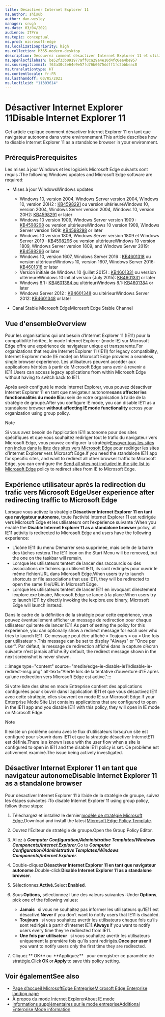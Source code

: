 ```yaml
---
title: Désactiver Internet Explorer 11
ms.author: shisub
author: dan-wesley
manager: srugh
ms.date: 03/04/2021
audience: ITPro
ms.topic: conceptual
ms.prod: microsoft-edge
ms.localizationpriority: high
ms.collection: M365-modern-desktop
description: Découvrez comment désactiver Internet Explorer 11 et utiliser le mode Internet Explorer dans Microsoft Edge.
ms.openlocfilehash: be52f33b091977aff0ca29a4e10d4fc6ea4be957
ms.sourcegitcommit: f63a30c3e64e9e57fd76b6675ddff1fc2bbbeac8
ms.translationtype: HT
ms.contentlocale: fr-FR
ms.lasthandoff: 03/05/2021
ms.locfileid: "11393614"
---
```

# <a name="disable-internet-explorer-11"></a><span data-ttu-id="8522b-103">Désactiver Internet Explorer 11</span><span class="sxs-lookup"><span data-stu-id="8522b-103">Disable Internet Explorer 11</span></span>

<span data-ttu-id="8522b-104">Cet article explique comment désactiver Internet Explorer 11 en tant que navigateur autonome dans votre environnement.</span><span class="sxs-lookup"><span data-stu-id="8522b-104">This article describes how to disable Internet Explorer 11 as a standalone browser in your environment.</span></span>

## <a name="prerequisites"></a><span data-ttu-id="8522b-105">Prérequis</span><span class="sxs-lookup"><span data-stu-id="8522b-105">Prerequisites</span></span>

<span data-ttu-id="8522b-106">Les mises à jour Windows et les logiciels Microsoft Edge suivants sont requis :</span><span class="sxs-lookup"><span data-stu-id="8522b-106">The following Windows updates and Microsoft Edge software are required:</span></span>

- <span data-ttu-id="8522b-107">Mises à jour Windows</span><span class="sxs-lookup"><span data-stu-id="8522b-107">Windows updates</span></span>

  - <span data-ttu-id="8522b-108">Windows 10, version 2004, Windows Server version 2004, Windows 10, version 20H2 : [KB4598291](https://support.microsoft.com/topic/february-2-2021-kb4598291-os-builds-19041-789-and-19042-789-preview-6a766199-a4f1-616e-1f5c-58bdc3ca5e3b) ou version ultérieure</span><span class="sxs-lookup"><span data-stu-id="8522b-108">Windows 10, version 2004, Windows Server version 2004, Windows 10, version 20H2: [KB4598291](https://support.microsoft.com/topic/february-2-2021-kb4598291-os-builds-19041-789-and-19042-789-preview-6a766199-a4f1-616e-1f5c-58bdc3ca5e3b) or later</span></span>
  - <span data-ttu-id="8522b-109">Windows 10 version 1909, Windows Server version 1909 : [KB4598298](https://support.microsoft.com/topic/january-21-2021-kb4598298-os-build-18363-1350-preview-02dfd9ba-91a2-1b82-dede-42f288c02511) ou version ultérieure</span><span class="sxs-lookup"><span data-stu-id="8522b-109">Windows 10 version 1909, Windows Server version 1909: [KB4598298](https://support.microsoft.com/topic/january-21-2021-kb4598298-os-build-18363-1350-preview-02dfd9ba-91a2-1b82-dede-42f288c02511) or later</span></span>
  - <span data-ttu-id="8522b-110">Windows 10 version 1809, Windows Server version 1809 et Windows Server 2019 : [KB4598296](https://support.microsoft.com/topic/january-21-2021-kb4598296-os-build-17763-1728-preview-4c0931ff-45b7-ff59-5e00-c03b5afb363d) ou version ultérieure</span><span class="sxs-lookup"><span data-stu-id="8522b-110">Windows 10 version 1809, Windows Server version 1809, and Windows Server 2019: [KB4598296](https://support.microsoft.com/topic/january-21-2021-kb4598296-os-build-17763-1728-preview-4c0931ff-45b7-ff59-5e00-c03b5afb363d) or later</span></span>
  - <span data-ttu-id="8522b-111">Windows 10, version 1607, Windows Server 2016 : [KB4601318](https://support.microsoft.com/topic/february-9-2021-kb4601318-os-build-14393-4225-c5e3de6c-e3e6-ffb5-6197-48b9ce16446e) ou version ultérieure</span><span class="sxs-lookup"><span data-stu-id="8522b-111">Windows 10, version 1607, Windows Server 2016: [KB4601318](https://support.microsoft.com/topic/february-9-2021-kb4601318-os-build-14393-4225-c5e3de6c-e3e6-ffb5-6197-48b9ce16446e) or later</span></span>
   - <span data-ttu-id="8522b-112">Version initiale de Windows 10 (juillet 2015) : [KB4601331](https://support.microsoft.com/office/february-9-2021%e2%80%94kb4601331-os-build-10240-18842-6227d078-fef3-8d67-27e0-1882e6cb79ff?ui=en-US&rs=en-US&ad=US) ou version ultérieure</span><span class="sxs-lookup"><span data-stu-id="8522b-112">Windows 10 initial version (July 2015): [KB4601331](https://support.microsoft.com/office/february-9-2021%e2%80%94kb4601331-os-build-10240-18842-6227d078-fef3-8d67-27e0-1882e6cb79ff?ui=en-US&rs=en-US&ad=US) or later</span></span>
  - <span data-ttu-id="8522b-113">Windows 8.1 : [KB4601384 ou](https://support.microsoft.com/topic/february-9-2021-kb4601384-monthly-rollup-16bdbb75-dd4b-2910-abc5-7891c9756b96) ultérieur</span><span class="sxs-lookup"><span data-stu-id="8522b-113">Windows 8.1: [KB4601384](https://support.microsoft.com/topic/february-9-2021-kb4601384-monthly-rollup-16bdbb75-dd4b-2910-abc5-7891c9756b96) or later</span></span>
  - <span data-ttu-id="8522b-114">Windows Server 2012 : [KB4601348](https://support.microsoft.com/topic/february-9-2021-kb4601348-monthly-rollup-2c338c0c-73d6-fb80-cc91-f1a86e80db0c) ou ultérieur</span><span class="sxs-lookup"><span data-stu-id="8522b-114">Windows Server 2012: [KB4601348](https://support.microsoft.com/topic/february-9-2021-kb4601348-monthly-rollup-2c338c0c-73d6-fb80-cc91-f1a86e80db0c) or later</span></span>
  
- <span data-ttu-id="8522b-115">Canal Stable Microsoft Edge</span><span class="sxs-lookup"><span data-stu-id="8522b-115">Microsoft Edge Stable Channel</span></span>


## <a name="overview"></a><span data-ttu-id="8522b-116">Vue d'ensemble</span><span class="sxs-lookup"><span data-stu-id="8522b-116">Overview</span></span>

<span data-ttu-id="8522b-117">Pour les organisations qui ont besoin d’Internet Explorer 11 (IE11) pour la compatibilité héritée, le mode Internet Explorer (mode IE) sur Microsoft Edge offre une expérience de navigateur unique et transparente.</span><span class="sxs-lookup"><span data-stu-id="8522b-117">For organizations that require Internet Explorer 11 (IE11) for legacy compatibility, Internet Explorer mode (IE mode) on Microsoft Edge provides a seamless, single browser experience.</span></span> <span data-ttu-id="8522b-118">Les utilisateurs peuvent accéder aux applications héritées à partir de Microsoft Edge sans avoir à revenir à IE11.</span><span class="sxs-lookup"><span data-stu-id="8522b-118">Users can access legacy applications from within Microsoft Edge without having to switch back to IE11.</span></span>

<span data-ttu-id="8522b-119">Après avoir configuré le mode Internet Explorer, vous pouvez désactiver Internet Explorer 11 en tant que navigateur autonome**sans affecter les fonctionnalités du mode IE**au sein de votre organisation à l’aide de la stratégie de groupe.</span><span class="sxs-lookup"><span data-stu-id="8522b-119">After you configure IE mode, you can disable IE11 as a standalone browser **without affecting IE mode functionality** across your organization using group policy.</span></span>

> [!NOTE]
> <span data-ttu-id="8522b-120">Si vous avez besoin de l’application IE11 autonome pour des sites spécifiques et que vous souhaitez rediriger tout le trafic du navigateur vers Microsoft Edge, vous pouvez configurer la stratégie[Envoyer tous les sites non inclus dans la liste des sites vers Microsoft Edge](https://docs.microsoft.com/deployedge/edge-ie-mode-policies#redirect-sites-from-ie-to-microsoft-edge) pour rediriger les sites d’Internet Explorer vers Microsoft Edge.</span><span class="sxs-lookup"><span data-stu-id="8522b-120">If you need the standalone IE11 app for specific sites, and want to redirect all other browser traffic to Microsoft Edge, you can configure the [Send all sites not included in the site list to Microsoft Edge](https://docs.microsoft.com/deployedge/edge-ie-mode-policies#redirect-sites-from-ie-to-microsoft-edge) policy to redirect sites from IE to Microsoft Edge.</span></span>

## <a name="user-experience-after-redirecting-traffic-to-microsoft-edge"></a><span data-ttu-id="8522b-121">Expérience utilisateur après la redirection du trafic vers Microsoft Edge</span><span class="sxs-lookup"><span data-stu-id="8522b-121">User experience after redirecting traffic to Microsoft Edge</span></span>

<span data-ttu-id="8522b-122">Lorsque vous activez la stratégie **Désactiver Internet Explorer 11 en tant que navigateur autonome**, toute l’activité Internet Explorer 11 est redirigée vers Microsoft Edge et les utilisateurs ont l’expérience suivante :</span><span class="sxs-lookup"><span data-stu-id="8522b-122">When you enable the **Disable Internet Explorer 11 as a standalone browser** policy, all IE11 activity is redirected to Microsoft Edge and users have the following experience:</span></span>

- <span data-ttu-id="8522b-123">L’icône IE11 du menu Démarrer sera supprimée, mais celle de la barre des tâches restera.</span><span class="sxs-lookup"><span data-stu-id="8522b-123">The IE11 icon on the Start Menu will be removed, but the one on the taskbar will remain.</span></span>
- <span data-ttu-id="8522b-124">Lorsque les utilisateurs tentent de lancer des raccourcis ou des associations de fichiers qui utilisent IE11, ils sont redirigés pour ouvrir le même fichier/URL dans Microsoft Edge.</span><span class="sxs-lookup"><span data-stu-id="8522b-124">When users try to launch shortcuts or file associations that use IE11, they will be redirected to open the same file/URL in Microsoft Edge.</span></span>
- <span data-ttu-id="8522b-125">Lorsque les utilisateurs tentent de lancer IE11 en invoquant directement iexplore.exe binaire, Microsoft Edge se lance à la place.</span><span class="sxs-lookup"><span data-stu-id="8522b-125">When users try to launch IE11 by directly invoking the iexplore.exe binary, Microsoft Edge will launch instead.</span></span>

<span data-ttu-id="8522b-126">Dans le cadre de la définition de la stratégie pour cette expérience, vous pouvez éventuellement afficher un message de redirection pour chaque utilisateur qui tente de lancer IE11.</span><span class="sxs-lookup"><span data-stu-id="8522b-126">As part of setting the policy for this experience, you can optionally show a redirect message for each user who tries to launch IE11.</span></span> <span data-ttu-id="8522b-127">Ce message peut être affiché « Toujours » ou « Une fois par utilisateur ».</span><span class="sxs-lookup"><span data-stu-id="8522b-127">This message can be set to display "Always" or "Once per user".</span></span> <span data-ttu-id="8522b-128">Par défaut, le message de redirection affiché dans la capture d’écran suivante n’est jamais affiché.</span><span class="sxs-lookup"><span data-stu-id="8522b-128">By default, the redirect message shown in the next screenshot is never shown.</span></span>

:::image type="content" source="media/edge-ie-disable-ie11/disable-ie-redirect-msg.png" alt-text="Alerte lors de la tentative d’ouverture d’IE après qu’une redirection vers Microsoft Edge est active.":::

<span data-ttu-id="8522b-130">Si votre liste des sites en mode Entreprise contient des applications configurées pour s’ouvrir dans l’application IE11 et que vous désactivez IE11 avec cette stratégie, elles s’ouvrent en mode IE sur Microsoft Edge.</span><span class="sxs-lookup"><span data-stu-id="8522b-130">If your Enterprise Mode Site List contains applications that are configured to open in the IE11 app and you disable IE11 with this policy, they will open in IE mode on Microsoft Edge.</span></span>
> [!NOTE]
> <span data-ttu-id="8522b-131">Il existe un problème connu avec le flux d’utilisateurs lorsqu’un site est configuré pour s’ouvrir dans IE11 et que la stratégie désactiver InternetE11 est définie.</span><span class="sxs-lookup"><span data-stu-id="8522b-131">There is a known issue with the user flow when a site is configured to open in IE11 and the disable IE11 policy is set.</span></span> <span data-ttu-id="8522b-132">Ce problème est activement examiné.</span><span class="sxs-lookup"><span data-stu-id="8522b-132">The issue being actively investigated.</span></span>

## <a name="disable-internet-explorer-11-as-a-standalone-browser"></a><span data-ttu-id="8522b-133">Désactiver Internet Explorer 11 en tant que navigateur autonome</span><span class="sxs-lookup"><span data-stu-id="8522b-133">Disable Internet Explorer 11 as a standalone browser</span></span>

<span data-ttu-id="8522b-134">Pour désactiver Internet Explorer 11 à l’aide de la stratégie de groupe, suivez les étapes suivantes :</span><span class="sxs-lookup"><span data-stu-id="8522b-134">To disable Internet Explorer 11 using group policy, follow these steps:</span></span>

1. <span data-ttu-id="8522b-135">Téléchargez et installez le dernier [modèle de stratégie Microsoft Edge.](https://www.microsoft.com/edge/business/download)</span><span class="sxs-lookup"><span data-stu-id="8522b-135">Download and install the latest [Microsoft Edge Policy Template](https://www.microsoft.com/edge/business/download).</span></span>
2. <span data-ttu-id="8522b-136">Ouvrez l’Éditeur de stratégie de groupe.</span><span class="sxs-lookup"><span data-stu-id="8522b-136">Open the Group Policy Editor.</span></span>
3. <span data-ttu-id="8522b-137">Allez à ***Computer Configuration/Administrative Templates/Windows Components/Internet Explorer***.</span><span class="sxs-lookup"><span data-stu-id="8522b-137">Go to ***Computer Configuration/Administrative Templates/Windows Components/Internet Explorer***.</span></span> 
4. <span data-ttu-id="8522b-138">Double-cliquez **Désactiver Internet Explorer 11 en tant que navigateur autonome**.</span><span class="sxs-lookup"><span data-stu-id="8522b-138">Double-click **Disable Internet Explorer 11 as a standalone browser**.</span></span>
5. <span data-ttu-id="8522b-139">Sélectionnez **Activé.**</span><span class="sxs-lookup"><span data-stu-id="8522b-139">Select **Enabled**.</span></span>
6. <span data-ttu-id="8522b-140">Sous **Options,** sélectionnez l’une des valeurs suivantes :</span><span class="sxs-lookup"><span data-stu-id="8522b-140">Under **Options**, pick one of the following values:</span></span>

   - <span data-ttu-id="8522b-141">**Jamais**   si vous ne souhaitez pas informer les utilisateurs qu’IE11 est désactivé.</span><span class="sxs-lookup"><span data-stu-id="8522b-141">**Never** if you don’t want to notify users that IE11 is disabled.</span></span>
   - <span data-ttu-id="8522b-142">**Toujours**   si vous souhaitez avertir les utilisateurs chaque fois qu’ils sont redirigés à partir d’Internet IE11.</span><span class="sxs-lookup"><span data-stu-id="8522b-142">**Always** if you want to notify users every time they're redirected from IE11.</span></span>
   - <span data-ttu-id="8522b-143">**Une fois par utilisateur**   si vous souhaitez avertir les utilisateurs uniquement la première fois qu’ils sont redirigés.</span><span class="sxs-lookup"><span data-stu-id="8522b-143">**Once per user** if you want to notify users only the first time they are redirected.</span></span>

7. <span data-ttu-id="8522b-144">Cliquez \*\* OK** ou  **Appliquez\*\*   pour enregistrer ce paramètre de stratégie.</span><span class="sxs-lookup"><span data-stu-id="8522b-144">Click **OK** or **Apply** to save this policy setting.</span></span>

## <a name="see-also"></a><span data-ttu-id="8522b-145">Voir également</span><span class="sxs-lookup"><span data-stu-id="8522b-145">See also</span></span>

- [<span data-ttu-id="8522b-146">Page d’accueil MicrosoftEdge Entreprise</span><span class="sxs-lookup"><span data-stu-id="8522b-146">Microsoft Edge Enterprise landing page</span></span>](https://aka.ms/EdgeEnterprise)
- [<span data-ttu-id="8522b-147">À propos du mode Internet Explorer</span><span class="sxs-lookup"><span data-stu-id="8522b-147">About IE mode</span></span>](https://docs.microsoft.com/deployedge/edge-ie-mode)
- [<span data-ttu-id="8522b-148">Informations supplémentaires sur le mode entreprise</span><span class="sxs-lookup"><span data-stu-id="8522b-148">Additional Enterprise Mode information</span></span>](https://docs.microsoft.com/internet-explorer/ie11-deploy-guide/enterprise-mode-overview-for-ie11)
